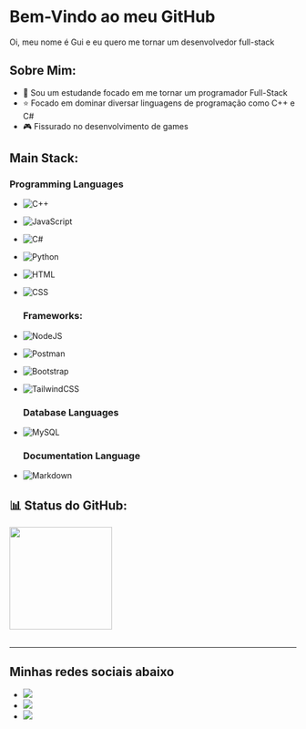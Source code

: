 
  
# Bem-Vindo ao meu GitHub

 Oi, meu nome é Gui e eu quero me tornar um desenvolvedor full-stack

  ## Sobre Mim:
  * 📝 Sou um estudande focado em me tornar um programador Full-Stack
  * ⭐ Focado em dominar diversar linguagens de programação como C++ e C#
  * 🎮 Fissurado no desenvolvimento de games


  ## Main Stack:

  ### Programming Languages
* ![C++](https://img.shields.io/badge/c++-%2300599C.svg?style=for-the-badge&logo=c%2B%2B&logoColor=white) 
* ![JavaScript](https://img.shields.io/badge/JavaScript-F7DF1E?style=for-the-badge&logo=javascript&logoColor=black)&nbsp; 
* ![C#](https://img.shields.io/badge/C%23-239120?style=for-the-badge&logo=csharp&logoColor=white)
* ![Python](https://img.shields.io/badge/python-3670A0?style=for-the-badge&logo=python&logoColor=ffdd54) 
  
* ![HTML](https://img.shields.io/badge/HTML5-E34F26?style=for-the-badge&logo=html5&logoColor=white)&nbsp;
* ![CSS](https://img.shields.io/badge/CSS3-1572B6?style=for-the-badge&logo=css3&logoColor=white)&nbsp;

  
  ### Frameworks:
* ![NodeJS](https://img.shields.io/badge/node.js-6DA55F?style=for-the-badge&logo=node.js&logoColor=white) 
* ![Postman](https://img.shields.io/badge/Postman-FF6C37?style=for-the-badge&logo=postman&logoColor=white) 
* ![Bootstrap](https://img.shields.io/badge/bootstrap-%238511FA.svg?style=for-the-badge&logo=bootstrap&logoColor=white)
* ![TailwindCSS](https://img.shields.io/badge/Tailwind%20CSS-06B6D4?logo=tailwindcss&logoColor=fff&style=for-the-badge)

  ### Database Languages
* ![MySQL](https://img.shields.io/badge/mysql-%2300000f.svg?style=for-the-badge&logo=mysql&logoColor=white)
  
  ### Documentation Language
* ![Markdown](https://img.shields.io/badge/Markdown-000000.svg?style=for-the-badge&logo=Markdown&logoColor=white) 

  
## 📊 Status do GitHub:
 <img height="180em" src="https://github-readme-stats.vercel.app/api/top-langs/?username=Gui0r&layout=compact&langs_count=6&theme=tokyonight"/>

 <br>
<br/>

---

## Minhas redes sociais abaixo


* <a href="https://www.instagram.com/gui_0r/" target="_blank"><img src="https://img.shields.io/badge/-Instagram-%23E4405F?style=for-the-badge&logo=instagram&logoColor=white" target="_blank"></a>
* <a href="Guiexx2#7596" target="_blank"><img src="https://img.shields.io/badge/Discord-7289DA?style=for-the-badge&logo=discord&logoColor=white" target="_blank"></a> 
* <a href = "guimichel41@gmail.com"><img src="https://img.shields.io/badge/-Gmail-%23333?style=for-the-badge&logo=gmail&logoColor=white" target="_blank"></a>


